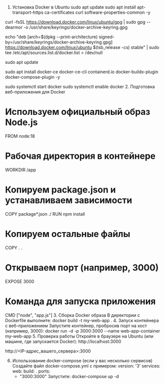 1. Установка Docker в Ubuntu
sudo apt update
sudo apt install apt-transport-https ca-certificates curl software-properties-common -y

curl -fsSL https://download.docker.com/linux/ubuntu/gpg | sudo gpg --dearmor -o /usr/share/keyrings/docker-archive-keyring.gpg

echo "deb [arch=$(dpkg --print-architecture) signed-by=/usr/share/keyrings/docker-archive-keyring.gpg] https://download.docker.com/linux/ubuntu $(lsb_release -cs) stable" | sudo tee /etc/apt/sources.list.d/docker.list > /dev/null

sudo apt update

sudo apt install docker-ce docker-ce-cli containerd.io docker-buildx-plugin docker-compose-plugin -y

sudo systemctl start docker
sudo systemctl enable docker
2. Подготовка веб-приложения для Docker
# Используем официальный образ Node.js
FROM node:18

# Рабочая директория в контейнере
WORKDIR /app

# Копируем package.json и устанавливаем зависимости
COPY package*.json ./
RUN npm install

# Копируем остальные файлы
COPY . .

# Открываем порт (например, 3000)
EXPOSE 3000

# Команда для запуска приложения
CMD ["node", "app.js"]
3. Сборка Docker образа
В директории с Dockerfile выполните:
docker build -t my-web-app .
4. Запуск контейнера с веб-приложением
Запустите контейнер, пробросив порт на хост (например, 3000):
docker run -d -p 3000:3000 --name web-app-container my-web-app
5. Проверка работы
Откройте в браузере на Ubuntu (или машине, где запускается Docker):
http://localhost:3000

http://<IP-адрес_вашего_сервера>:3000

6. Использование docker-compose (если у вас несколько сервисов)
Создайте файл docker-compose.yml с примером:
version: '3'
services:
  web:
    build: .
    ports:
      - "3000:3000"
Запустите:
docker-compose up -d
